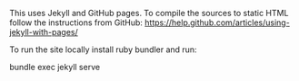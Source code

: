 This uses Jekyll and GitHub pages.
To compile the sources to static HTML follow the instructions from GitHub:
https://help.github.com/articles/using-jekyll-with-pages/

To run the site locally install ruby bundler and run:

bundle exec jekyll serve
